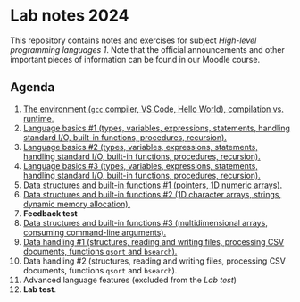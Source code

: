 # Lab notes 2024

This repository contains notes and exercises for subject *High-level programming languages 1*. Note that the official announcements and other important pieces of information can be found in our Moodle course.

## Agenda

1. [The environment (`gcc` compiler, VS Code, Hello World), compilation vs. runtime.](./week-01/README.md)
1. [Language basics #1 (types, variables, expressions, statements, handling standard I/O, built-in functions, procedures, recursion).](./week-02/README.md)
1. [Language basics #2 (types, variables, expressions, statements, handling standard I/O, built-in functions, procedures, recursion).](./week-03/README.md)
1. [Language basics #3 (types, variables, expressions, statements, handling standard I/O, built-in functions, procedures, recursion).](./week-04/README.md)
1. [Data structures and built-in functions #1 (pointers, 1D numeric arrays).](./week-05/README.md)
1. [Data structures and built-in functions #2 (1D character arrays, strings, dynamic memory allocation).](./week-06/README.md)
1. **Feedback test**
1. [Data structures and built-in functions #3 (multidimensional arrays, consuming command-line arguments).](./week-08/README.md)
1. [Data handling #1 (structures, reading and writing files, processing CSV documents, functions `qsort` and `bsearch`).](./week-09/README.md)
1. Data handling #2 (structures, reading and writing files, processing CSV documents, functions `qsort` and `bsearch`).
1. Advanced language features (excluded from the *Lab test*)
1. **Lab test**.